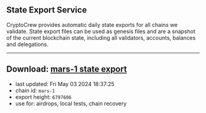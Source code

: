 ## State Export Service
CryptoCrew provides automatic daily state exports for all chains we validate. State export files can be used as genesis files and are a snapshot of the current blockchain state, including all validators, accounts, balances and delegations.

---
**Download: [mars-1 state export](https://dl-eu2.ccvalidators.com/SERVICE/mars/mars-1_export_6797606.json)**
---

- last updated: Fri May 03 2024 18:37:25
- chain id: `mars-1`
- export height: `6797606`
- use for: airdrops, local tests, chain recovery
